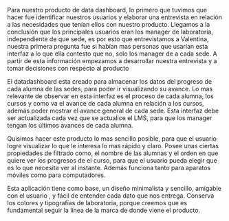 Para nuestro producto de data dashboard, lo primero que tuvimos que hacer fue identificar nuestros usuarios y elaborar una entrevista en relación a las necesidades que tenían ellos con nuestro producto. Llegamos a la conclusión que los principales usuarios eran los manager de laboratoria, independiente de que sede, es por esto que entrevistamos a Valentina, nuestra primera pregunta fue si habían mas personas que usarían esta interfaz a lo que ella contesto que no, solo los manager de a cada sede. A partir de esta información empezamos a desarrollar nuestra entrevista y a tomar decisiones con respecto al producto

El datadashboard esta creado para almacenar los datos del progreso de cada alumna de las sedes, para poder ir visualizando su avance.  Lo mas relevante de observar en esta interfaz es el proceso de cada alumna, los cursos y como va el avance de cada alumna en relación a los cursos, además poder mostrar el avance general de cada sede. Esta interfaz debe ser actualizada cada vez que se actualice el LMS, para que los manager tengan los últimos avances de cada alumna.

Quisimos hacer este producto lo mas sencillo posible, para que el usuario logre visualizar lo que le interesa lo mas rápido y claro. Posee unas ciertas propiedades de filtrado como, el nombre de las alumnas y el orden en que quiere ver los progresos de el curso, para que el usuario pueda elegir que es lo que necesita ver al instante. Además funciona tanto para aparatos móviles como para computadores.

Esta aplicación tiene como base, un diseño minimalista y sencillo, amigable con el usuario , y fácil de entender cada dato que nos entrega. Conserva los colores y tipografías de laboratoria, porque creemos que es fundamental seguir la línea de la marca de donde viene el producto. 
 
